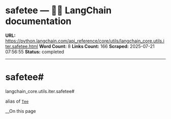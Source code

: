 # safetee — 🦜🔗 LangChain  documentation

**URL:** https://python.langchain.com/api_reference/core/utils/langchain_core.utils.iter.safetee.html
**Word Count:** 8
**Links Count:** 166
**Scraped:** 2025-07-21 07:56:55
**Status:** completed

---

# safetee\#

langchain\_core.utils.iter.safetee\#     

alias of [`Tee`](https://python.langchain.com/api_reference/core/utils/langchain_core.utils.iter.Tee.html#langchain_core.utils.iter.Tee "langchain_core.utils.iter.Tee")

__On this page